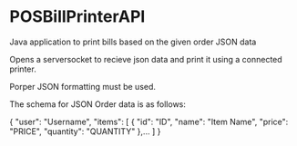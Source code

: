 # POSBillPrinterAPI
Java application to print bills based on the given order JSON  data

Opens a serversocket to recieve json data and print it using a connected printer.

Porper JSON formatting must be used.

The schema for JSON Order data is as follows:

{
"user": "Username",
"items": [
    {
    "id": "ID",
    "name": "Item Name",
    "price": "PRICE",
    "quantity": "QUANTITY"
    },...
  ]
}
